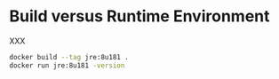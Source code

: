 # Build versus Runtime Environment

XXX

```bash
docker build --tag jre:8u181 .
docker run jre:8u181 -version
```